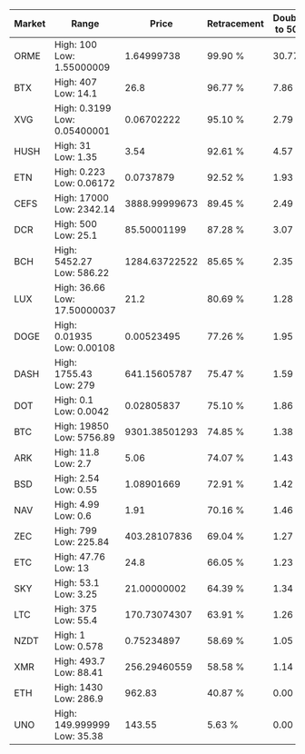 | Market | Range | Price| Retracement | Doubles to 50% |
| --- | --- | --- | --- | --- |
| ORME | High: 100<br />Low: 1.55000009 | 1.64999738 | 99.90 % | 30.77 |
| BTX | High: 407<br />Low: 14.1 | 26.8 | 96.77 % | 7.86 |
| XVG | High: 0.3199<br />Low: 0.05400001 | 0.06702222 | 95.10 % | 2.79 |
| HUSH | High: 31<br />Low: 1.35 | 3.54 | 92.61 % | 4.57 |
| ETN | High: 0.223<br />Low: 0.06172 | 0.0737879 | 92.52 % | 1.93 |
| CEFS | High: 17000<br />Low: 2342.14 | 3888.99999673 | 89.45 % | 2.49 |
| DCR | High: 500<br />Low: 25.1 | 85.50001199 | 87.28 % | 3.07 |
| BCH | High: 5452.27<br />Low: 586.22 | 1284.63722522 | 85.65 % | 2.35 |
| LUX | High: 36.66<br />Low: 17.50000037 | 21.2 | 80.69 % | 1.28 |
| DOGE | High: 0.01935<br />Low: 0.00108 | 0.00523495 | 77.26 % | 1.95 |
| DASH | High: 1755.43<br />Low: 279 | 641.15605787 | 75.47 % | 1.59 |
| DOT | High: 0.1<br />Low: 0.0042 | 0.02805837 | 75.10 % | 1.86 |
| BTC | High: 19850<br />Low: 5756.89 | 9301.38501293 | 74.85 % | 1.38 |
| ARK | High: 11.8<br />Low: 2.7 | 5.06 | 74.07 % | 1.43 |
| BSD | High: 2.54<br />Low: 0.55 | 1.08901669 | 72.91 % | 1.42 |
| NAV | High: 4.99<br />Low: 0.6 | 1.91 | 70.16 % | 1.46 |
| ZEC | High: 799<br />Low: 225.84 | 403.28107836 | 69.04 % | 1.27 |
| ETC | High: 47.76<br />Low: 13 | 24.8 | 66.05 % | 1.23 |
| SKY | High: 53.1<br />Low: 3.25 | 21.00000002 | 64.39 % | 1.34 |
| LTC | High: 375<br />Low: 55.4 | 170.73074307 | 63.91 % | 1.26 |
| NZDT | High: 1<br />Low: 0.578 | 0.75234897 | 58.69 % | 1.05 |
| XMR | High: 493.7<br />Low: 88.41 | 256.29460559 | 58.58 % | 1.14 |
| ETH | High: 1430<br />Low: 286.9 | 962.83 | 40.87 % | 0.00 |
| UNO | High: 149.999999<br />Low: 35.38 | 143.55 | 5.63 % | 0.00 |
